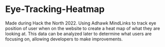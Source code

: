 # Eye-Tracking-Heatmap
Made during Hack the North 2022. Using Adhawk MindLinks to track eye position of user when on the website to create a heat map of what they are looking at. This data can be analyzed later to determine what users are focusing on, allowing developers to make improvements.
